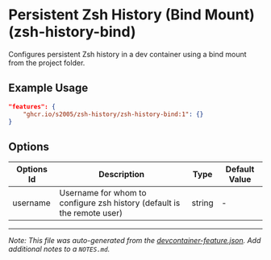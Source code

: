 
# Persistent Zsh History (Bind Mount) (zsh-history-bind)

Configures persistent Zsh history in a dev container using a bind mount from the project folder.

## Example Usage

```json
"features": {
    "ghcr.io/s2005/zsh-history/zsh-history-bind:1": {}
}
```

## Options

| Options Id | Description | Type | Default Value |
|-----|-----|-----|-----|
| username | Username for whom to configure zsh history (default is the remote user) | string | - |



---

_Note: This file was auto-generated from the [devcontainer-feature.json](https://github.com/s2005/zsh-history/blob/main/src-filtered/zsh-history-bind/devcontainer-feature.json).  Add additional notes to a `NOTES.md`._
